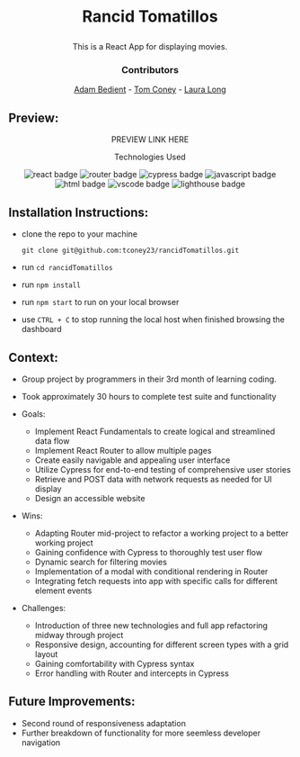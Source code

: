 # <p align="center">Rancid Tomatillos</p>
<p align="center">This is a React App for displaying movies.</p>

### <p align="center">Contributors</p>
<div align="center">
  
[Adam Bedient](https://github.com/cOdeBedient) - [Tom Coney](https://github.com/tconey23) - [Laura Long](https://github.com/lalonggone)

</div>

## Preview:
<div align="center">
  
PREVIEW LINK HERE

</div>

<p align="center">Technologies Used</p>
<div align="center">
  <img src="https://img.shields.io/badge/React-61DAFB?logo=react&logoColor=000&style=for-the-badge" alt="react badge">
  <img src="https://img.shields.io/badge/React%20Router-CA4245?logo=reactrouter&logoColor=fff&style=for-the-badge" alt="router badge">
  <img src="https://img.shields.io/badge/Cypress-69D3A7?logo=cypress&logoColor=fff&style=for-the-badge" alt="cypress badge">
  <img src="https://img.shields.io/badge/JavaScript-F7DF1E?logo=javascript&logoColor=000&style=for-the-badge" alt="javascript badge">
  <img src="https://img.shields.io/badge/HTML5-E34F26?logo=html5&logoColor=fff&style=for-the-badge" alt="html badge">
  <img src="https://img.shields.io/badge/Visual%20Studio%20Code-007ACC?logo=visualstudiocode&logoColor=fff&style=for-the-badge" alt="vscode badge">
  <img src="https://img.shields.io/badge/Lighthouse-F44B21?logo=lighthouse&logoColor=fff&style=for-the-badge" alt="lighthouse badge">
</div>

## Installation Instructions:
- clone the repo to your machine
    
    ```
    git clone git@github.com:tconey23/rancidTomatillos.git
    ```
    
- run `cd rancidTomatillos`
- run `npm install`
- run `npm start` to run on your local browser
- use `CTRL + C` to stop running the local host when finished browsing the dashboard

## Context:
<!-- wins, challenges, time spent, etc -->
- Group project by programmers in their 3rd month of learning coding.
- Took approximately 30 hours to complete test suite and functionality
- Goals:
  
  - Implement React Fundamentals to create logical and streamlined data flow
  - Implement React Router to allow multiple pages
  - Create easily navigable and appealing user interface
  - Utilize Cypress for end-to-end testing of comprehensive user stories
  - Retrieve and POST data with network requests as needed for UI display
  - Design an accessible website
    
- Wins:

  - Adapting Router mid-project to refactor a working project to a better working project
  - Gaining confidence with Cypress to thoroughly test user flow
  - Dynamic search for filtering movies
  - Implementation of a modal with conditional rendering in Router
  - Integrating fetch requests into app with specific calls for different element events
  
- Challenges:

  - Introduction of three new technologies and full app refactoring midway through project
  - Responsive design, accounting for different screen types with a grid layout
  - Gaining comfortability with Cypress syntax 
  - Error handling with Router and intercepts in Cypress

## Future Improvements:

  - Second round of responsiveness adaptation
  - Further breakdown of functionality for more seemless developer navigation

